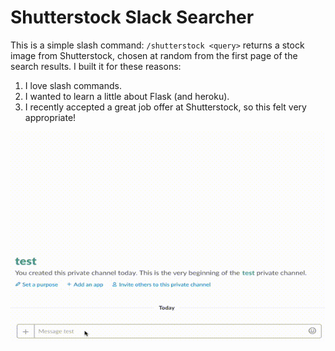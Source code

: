 # Shutterstock Slack Searcher

This is a simple slash command: `/shutterstock <query>` returns a stock image from Shutterstock, chosen at random from the first page of the search results. I built it for these reasons:

1. I love slash commands.
2. I wanted to learn a little about Flask (and heroku).
3. I recently accepted a great job offer at Shutterstock, so this felt very appropriate!

![Demo Usage](https://raw.githubusercontent.com/nolanbconaway/shutterstock-slack/master/demo.gif)
